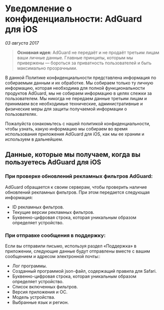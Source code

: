 # Уведомление о конфиденциальности: AdGuard для iOS
*03 августа 2017*
> **Основная идея:** AdGuard не передаёт и не продаёт третьим лицам ваши личные данные. Главные принципы, которым мы привержены — бороться за приватность пользователей и быть максимально прозрачными.

В данной Политике конфиденциальности представлена информация по собираемым данным и их обработке. Мы собираем только ту личную информацию, которая необходима для полной функциональности продуктов AdGuard, мы не собираем информацию в целях слежки за пользователем. Мы никогда не передаем данные третьим лицам и принимаем все необходимые технические, административные и физические меры для защиты получаемой информации о пользователях.

Пожалуйста ознакомьтесь с нашей политикой конфиденциальности, чтобы узнать, какую информацию мы собираем во время использования приложения AdGuard для iOS, как мы ее храним и используем в дальнейшем.

## Данные, которые мы получаем, когда вы пользуетесь AdGuard для iOS
### При проверке обновлений рекламных фильтров AdGuard:
AdGuard обращается к своим серверам, чтобы проверить наличие обновлений рекламных фильтров. При этом передается следующая информация:
* ID рекламных фильтров.
* Текущие версии рекламных фильтров.
* Буквенно-цифровая строка, которая уникальным образом определяет устройство.

### При отправке сообщения в поддержку:
Если вы отправили письмо, используя раздел «Поддержка» в приложении, следующие данные будут отправлены вместе с вашим сообщением и адресом электронной почты::
* Лог программы.
* Созданный программой json-файл, содержащий правила для Safari.
* Буквенно-цифровая строка, которая уникальным образом определяет устройство.
* Список включенных фильтров.
* Версия приложения и ОС.
* Модель устройства.
* Выбранные язык и регион.
